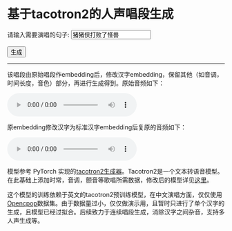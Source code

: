 # 基于tacotron2的人声唱段生成

<form action="PayslipServlet" method="get">
请输入需要演唱的句子:    <input type="text" name="lname" id="lname" value="猪猪侠打败了怪兽"><br/>
<br>
<button type="button" onClick="pr()">生成</button>
</form><p><span id="result"></span>
 <script>
function pr() {
var name = document.getElementById('lname').value
if (name.length != 8) {
document.getElementById("result").innerHTML = "输入有误，请确认输入8个汉字"
} else {
var getname = name.slice(0,3)+"~~AS"+name.slice(3,6)+"~~"+name.slice(-2)+"SA"
var nameprint = name.slice(0,3)+"~~[静音]"+name.slice(3,6)+"~~"+name.slice(-2)+"[吸气]"
var content = '开始生成: '+nameprint + '<p><audio controls="controls"><source src="http://genmusic.host.openmc.cn/'+getname+'" type="audio/wav" />Your browser does not support this audio format.</audio>'
document.getElementById("result").innerHTML = content}}</script>


---

该唱段由原始唱段作embedding后，修改汉字embedding，保留其他（如音调，时间长度，音色）部分，再进行生成得到。原始音频如下：

<audio controls="controls"><source src="./2001000006.wav" type="audio/wav" />

原embedding修改汉字为标准汉字embedding后复原的音频如下：

<audio controls="controls"><source src="http://genmusic.host.openmc.cn/%E6%BC%82%E6%B5%AE%E5%9C%A8~~AS%E4%B8%80~%E7%89%87~~%E6%97%A0%E5%A5%88SA" type="audio/wav" />

模型参考 PyTorch 实现的[tacotron2生成器](https://pytorch.org/hub/nvidia_deeplearningexamples_tacotron2/)。Tacotron2是一个文本转语音模型。在此基础上添加时常，音调，颤音等歌唱所需数据，修改后的模型详见[这里](https://github.com/bingcheng1998/audio-NYU-HPC-2022/blob/master/taco2_music/test_fft.ipynb)。

这个模型的训练依赖于英文的tacotron2预训练模型，在中文演唱方面，仅仅使用[Opencpop](https://wenet.org.cn/opencpop/)数据集。由于数据量过小，仅仅做演示用，且暂时只进行了单个汉字的生成，且模型已经过拟合。后续致力于连续唱段生成，消除汉字之间杂音，支持多人声生成等。






